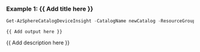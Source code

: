### Example 1: {{ Add title here }}
```powershell
Get-AzSphereCatalogDeviceInsight -CatalogName newCatalog -ResourceGroupName "ps1-test"
```

```output
{{ Add output here }}
```

{{ Add description here }}
